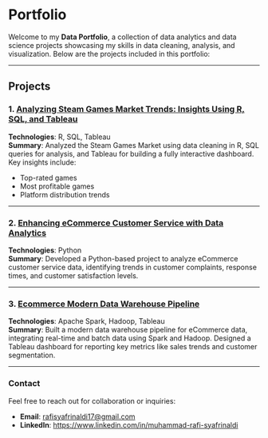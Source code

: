 # Portfolio

Welcome to my **Data Portfolio**, a collection of data analytics and data science projects showcasing my skills in data cleaning, analysis, and visualization. Below are the projects included in this portfolio:

---

## Projects

### 1. [Analyzing Steam Games Market Trends: Insights Using R, SQL, and Tableau](https://github.com/Rafiiisy/Analyzing-Steam-Games-Market-Trends-Insights-Using-R-SQL-and-Tableau)
**Technologies**: R, SQL, Tableau  
**Summary**: Analyzed the Steam Games Market using data cleaning in R, SQL queries for analysis, and Tableau for building a fully interactive dashboard. Key insights include:
- Top-rated games
- Most profitable games
- Platform distribution trends

---

### 2. [Enhancing eCommerce Customer Service with Data Analytics](https://github.com/Rafiiisy/Enhancing-eCommerce-Customer-Service-with-Data-Analytics)
**Technologies**: Python  
**Summary**: Developed a Python-based project to analyze eCommerce customer service data, identifying trends in customer complaints, response times, and customer satisfaction levels.

---

### 3. [Ecommerce Modern Data Warehouse Pipeline](https://github.com/Rafiiisy/Ecommerce-Modern-Data-Warehouse-Pipeline)
**Technologies**: Apache Spark, Hadoop, Tableau  
**Summary**: Built a modern data warehouse pipeline for eCommerce data, integrating real-time and batch data using Spark and Hadoop. Designed a Tableau dashboard for reporting key metrics like sales trends and customer segmentation.

---

### **Contact**
Feel free to reach out for collaboration or inquiries:
- **Email**: rafisyafrinaldi17@gmail.com
- **LinkedIn**: https://www.linkedin.com/in/muhammad-rafi-syafrinaldi
